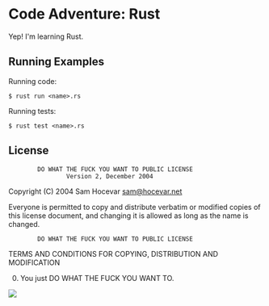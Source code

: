 # Code Adventure: Rust

Yep! I'm learning Rust.

## Running Examples

Running code:

    $ rust run <name>.rs


Running tests:
  
    $ rust test <name>.rs



## License

            DO WHAT THE FUCK YOU WANT TO PUBLIC LICENSE
                    Version 2, December 2004

 Copyright (C) 2004 Sam Hocevar <sam@hocevar.net>

 Everyone is permitted to copy and distribute verbatim or modified
 copies of this license document, and changing it is allowed as long
 as the name is changed.

            DO WHAT THE FUCK YOU WANT TO PUBLIC LICENSE
   TERMS AND CONDITIONS FOR COPYING, DISTRIBUTION AND MODIFICATION

  0. You just DO WHAT THE FUCK YOU WANT TO.


![](http://www.wtfpl.net/wp-content/uploads/2012/12/wtfpl-badge-1.png)
